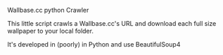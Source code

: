 Wallbase.cc python Crawler

This little script crawls a Wallbase.cc's URL and download each full size wallpaper to your local folder.

It's developed in (poorly)  in Python and use BeautifulSoup4
